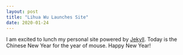 ```yaml
---
layout: post
title: "Lihua Wu Launches Site"
date: 2020-01-24
---
```


I am excited to lunch my personal site powered by [Jekyll](http://jekyllrb.com).  Today is the Chinese New Year for the year of mouse.  Happy New Year! 
